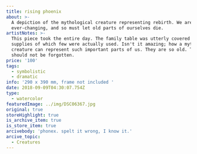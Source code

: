 ```yaml
---
title: rising phoenix
about: >-
  A depiction of the mythological creature representing rebirth. We are
  ever-changing, and so must let old parts of ourselves die.
artistNotes: >-
  This piece took the entire day. The family table was utterly covered in art
  supplies of which few were actually used. Isn't it amazing; how a mythological
  creature can represent such important parts of us. They are so old. They
  should not be forgotten. 
price: '100'
tags:
  - symbolistic
  - dramatic
info: '290 x 390 mm, frame not included '
date: 2018-09-09T04:30:07.754Z
type:
  - watercolor
featuredImage: ../img/DSC06367.jpg
original: true
storeHighlight: true
is_archive_item: true
is_store_item: true
arcivebody: 'phonex. spelt it wrong, I know it.'
arcive_topic:
  - Creatures
---
```


